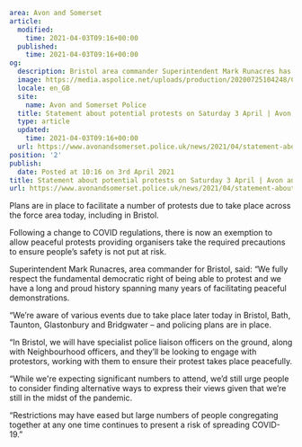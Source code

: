 ```yaml
area: Avon and Somerset
article:
  modified:
    time: 2021-04-03T09:16+00:00
  published:
    time: 2021-04-03T09:16+00:00
og:
  description: Bristol area commander Superintendent Mark Runacres has issued a statement ahead of potential protests due to take place across the force area today.
  image: https://media.aspolice.net/uploads/production/20200725104248/Crest.jpg
  locale: en_GB
  site:
    name: Avon and Somerset Police
  title: Statement about potential protests on Saturday 3 April | Avon and Somerset Police
  type: article
  updated:
    time: 2021-04-03T09:16+00:00
  url: https://www.avonandsomerset.police.uk/news/2021/04/statement-about-potential-protests-on-saturday-3-april/
position: '2'
publish:
  date: Posted at 10:16 on 3rd April 2021
title: Statement about potential protests on Saturday 3 April | Avon and Somerset Police
url: https://www.avonandsomerset.police.uk/news/2021/04/statement-about-potential-protests-on-saturday-3-april/
```

Plans are in place to facilitate a number of protests due to take place across the force area today, including in Bristol.

Following a change to COVID regulations, there is now an exemption to allow peaceful protests providing organisers take the required precautions to ensure people’s safety is not put at risk.

Superintendent Mark Runacres, area commander for Bristol, said: “We fully respect the fundamental democratic right of being able to protest and we have a long and proud history spanning many years of facilitating peaceful demonstrations.

“We’re aware of various events due to take place later today in Bristol, Bath, Taunton, Glastonbury and Bridgwater – and policing plans are in place.

“In Bristol, we will have specialist police liaison officers on the ground, along with Neighbourhood officers, and they’ll be looking to engage with protestors, working with them to ensure their protest takes place peacefully.

“While we're expecting significant numbers to attend, we’d still urge people to consider finding alternative ways to express their views given that we’re still in the midst of the pandemic.

“Restrictions may have eased but large numbers of people congregating together at any one time continues to present a risk of spreading COVID-19.”
